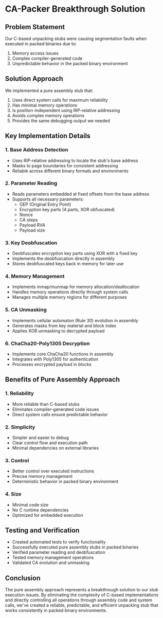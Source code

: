 # CA-Packer Breakthrough Solution

## Problem Statement
Our C-based unpacking stubs were causing segmentation faults when executed in packed binaries due to:
1. Memory access issues
2. Complex compiler-generated code
3. Unpredictable behavior in the packed binary environment

## Solution Approach
We implemented a pure assembly stub that:
1. Uses direct system calls for maximum reliability
2. Has minimal memory operations
3. Is position-independent using RIP-relative addressing
4. Avoids complex memory operations
5. Provides the same debugging output we needed

## Key Implementation Details

### 1. Base Address Detection
- Uses RIP-relative addressing to locate the stub's base address
- Masks to page boundaries for consistent addressing
- Reliable across different binary formats and environments

### 2. Parameter Reading
- Reads parameters embedded at fixed offsets from the base address
- Supports all necessary parameters:
  - OEP (Original Entry Point)
  - Encryption key parts (4 parts, XOR obfuscated)
  - Nonce
  - CA steps
  - Payload RVA
  - Payload size

### 3. Key Deobfuscation
- Deobfuscates encryption key parts using XOR with a fixed key
- Implements the deobfuscation directly in assembly
- Stores deobfuscated keys back in memory for later use

### 4. Memory Management
- Implements mmap/munmap for memory allocation/deallocation
- Handles memory operations directly through system calls
- Manages multiple memory regions for different purposes

### 5. CA Unmasking
- Implements cellular automaton (Rule 30) evolution in assembly
- Generates masks from key material and block index
- Applies XOR unmasking to decrypted payload

### 6. ChaCha20-Poly1305 Decryption
- Implements core ChaCha20 functions in assembly
- Integrates with Poly1305 for authentication
- Processes encrypted payload in blocks

## Benefits of Pure Assembly Approach

### 1. Reliability
- More reliable than C-based stubs
- Eliminates compiler-generated code issues
- Direct system calls ensure predictable behavior

### 2. Simplicity
- Simpler and easier to debug
- Clear control flow and execution path
- Minimal dependencies on external libraries

### 3. Control
- Better control over executed instructions
- Precise memory management
- Deterministic behavior in packed binary environment

### 4. Size
- Minimal code size
- No C runtime dependencies
- Optimized for embedded execution

## Testing and Verification
- Created automated tests to verify functionality
- Successfully executed pure assembly stubs in packed binaries
- Verified parameter reading and deobfuscation
- Tested memory management operations
- Validated CA evolution and unmasking

## Conclusion
The pure assembly approach represents a breakthrough solution to our stub execution issues. By eliminating the complexity of C-based implementations and directly controlling all operations through assembly code and system calls, we've created a reliable, predictable, and efficient unpacking stub that works consistently in packed binary environments.